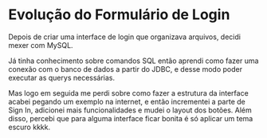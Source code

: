 # Evolução do Formulário de Login

  Depois de criar uma interface de login que organizava arquivos, decidi mexer com MySQL.
  
  Já tinha conhecimento sobre comandos SQL então aprendi como fazer uma conexão com o banco de dados a partir do JDBC, e desse modo poder executar as querys necessárias.
  
  Mas logo em seguida me perdi sobre como fazer a estrutura da interface acabei pegando um exemplo na internet, e então incrementei a parte de Sign In, adicionei mais funcionalidades e mudei o layout dos botões. Além disso, percebi que para alguma interface ficar bonita é só aplicar um tema escuro kkkk.
